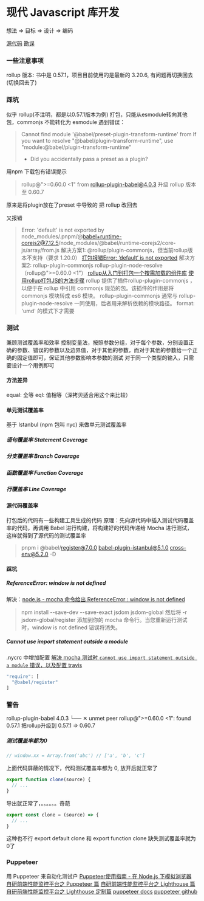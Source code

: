 # 现代 Javascript 库开发
想法 => 目标 => 设计 => 编码


[源代码](https://github.com/jslib-book/jslib-book-code)
[勘误](https://github.com/jslib-book/jslib-book-code/issues)

### 一些注意事项
rollup 版本: 书中是 0.57.1，项目目前使用的是最新的 3.20.6, 有问题再切换回去(切换回去了)

### 踩坑
似乎 rollup(不注明，都是以0.57.1版本为例) 打包，只能从esmodule转向其他包，commonjs 不能转化为 esmodule
遇到错误：
> Cannot find module '@babel/preset-plugin-transform-runtime' from
> If you want to resolve "@babel/plugin-transform-runtime", use "module:@babel/plugin-transform-runtime"
> - Did you accidentally pass a preset as a plugin?

用npm 下载包有错误提示
> rollup@">=0.60.0 <1" from rollup-plugin-babel@4.0.3
升级 rollup 版本至 0.60.7

原来是将plugin放在了preset 中导致的
把 rollup 改回去

又报错
> Error: 'default' is not exported by node_modules/.pnpm/@babel+runtime-corejs2@7.12.5/node_modules/@babel/runtime-corejs2/core-js/array/from.js
解决方案1: @rollup/plugin-commonjs，但当前rollup版本不支持（要求 1.20.0）
> [打包报错Error: ‘default‘ is not exported](https://devpress.csdn.net/viewdesign/643769e0986c660f3cf9389c.html)
解决方案2: rollup-plugin-commonjs rollup-plugin-node-resolve（rollup@">=0.60.0 <1"）
[rollup从入门到打包一个按需加载的组件库](https://zhuanlan.zhihu.com/p/486644411?utm_id=0)
[使用rollup打包JS的方法步骤](https://www.mianshigee.com/note/detail/63156yth/)
> rollup 提供了插件rollup-plugin-commonjs ，以便于在 rollup 中引用 commonjs 规范的包。该插件的作用是将 commonjs 模块转成 es6 模块。
> rollup-plugin-commonjs 通常与 rollup-plugin-node-resolve 一同使用，后者用来解析依赖的模块路径。
format: 'umd' 的模式下才需要

### 测试
兼顾测试覆盖率和效率
控制变量法，按照参数分组，对于每个参数，分别设置正确的参数、错误的参数以及边界值，对于其他的参数，而对于其他的参数给一个正确的固定值即可，保证其他参数影响本参数的测试
对于同一个类型的输入，只需要设计一个用例即可

#### 方法差异
equal: 全等
eql: 值相等（深拷贝适合用这个来比较）

#### 单元测试覆盖率
基于 Istanbul (npm 包叫 nyc) 来做单元测试覆盖率
##### 语句覆盖率 Statement Coverage

##### 分支覆盖率 Branch Coverage

##### 函数覆盖率 Function Coverage

##### 行覆盖率 Line Coverage


#### 源代码覆盖率
打包后的代码有一些构建工具生成的代码
原理：先向源代码中插入测试代码覆盖率的代码，再调用 Babel 进行构建，将构建好的代码传递给 Mocha 进行测试，这样就得到了源代码的测试覆盖率
> pnpm i @babel/register@7.0.0 babel-plugin-istanbul@5.1.0 cross-env@5.2.0 -D

#### 踩坑
##### ReferenceError: window is not defined
解决：[node.js - mocha 命令给出 ReferenceError : window is not defined](https://www.coder.work/article/103442)
> npm install --save-dev --save-exact jsdom jsdom-global
> 然后将 -r jsdom-global/register 添加到你的 mocha 命令行。当您重新运行测试时，window is not defined 错误将消失。
##### Cannot use import statement outside a module
.nycrc 中增加配置
[解决 mocha 测试时 `cannot use import statement outside a module` 错误，以及配置 travis](https://blog.meathill.com/test/how-tofix-mocha-cannot-use-import-statement-outside-a-module-and-add-travis-configuration.html)

```typescript
"require": [
  "@babel/register"
]
```
### 警告
rollup-plugin-babel 4.0.3
  └── ✕ unmet peer rollup@">=0.60.0 <1": found 0.57.1
把rollup升级到 0.57.1 => 0.60.7


##### 测试覆盖率都为0
```typescript
// window.xx = Array.from('abc') // ['a', 'b', 'c']
```
上面代码屏蔽的情况下，代码测试覆盖率都为 0, 放开后就正常了
```typescript
export function clone(source) {
  // ...
}
```
导出就正常了，。。。。。。奇葩
```typescript
export const clone = (source) => {
  // ...
}
```
这种也不行
export default clone 和 export function clone 缺失测试覆盖率就为0了

### Puppeteer
用 Puppeteer 来自动化测试户
[Puppeteer使用指南 - 在 Node.js 下模拟浏览器](https://www.zhihu.com/tardis/bd/art/622256649)
[自研前端性能监控平台之 Puppeteer 篇](https://zhuanlan.zhihu.com/p/523035204)
[自研前端性能监控平台之 Lighthouse 篇](https://zhuanlan.zhihu.com/p/471838481)
[自研前端性能监控平台之 Lighthouse 定制篇](https://zhuanlan.zhihu.com/p/478877904)
[puppeteer docs](https://pptr.dev/)
[puppeteer github](https://github.com/puppeteer/puppeteer)

